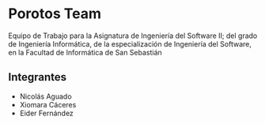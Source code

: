 # Porotos Team
Equipo de Trabajo para la Asignatura de Ingeniería del Software II; del grado de Ingeniería Informática, de la especialización de Ingeniería del Software, en la Facultad de Informática de San Sebastián

## Integrantes
- Nicolás Aguado
- Xiomara Cáceres
- Eider Fernández
